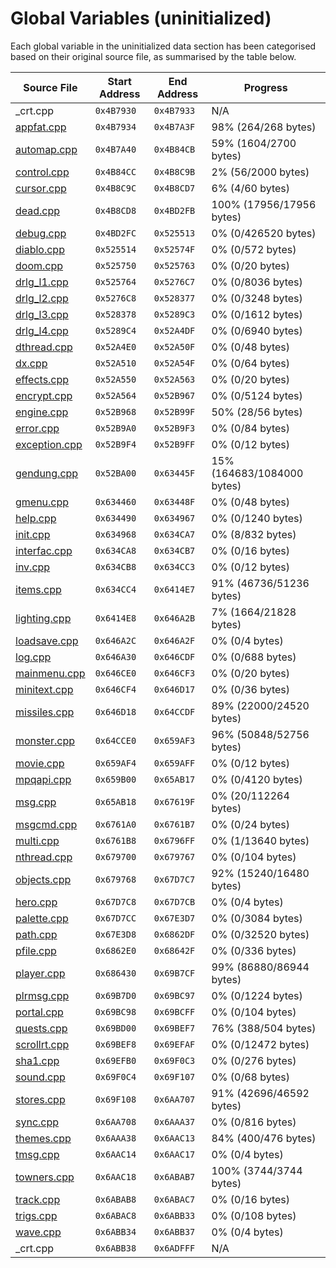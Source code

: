 # Global Variables (uninitialized)

Each global variable in the uninitialized data section has been categorised based on their original source file, as summarised by the table below.

| Source File                     | Start Address | End Address | Progress                     |
|---------------------------------|---------------|-------------|------------------------------|
| _crt.cpp                        | `0x4B7930`    | `0x4B7933`  | N/A                          |
| [appfat.cpp](appfat.md)         | `0x4B7934`    | `0x4B7A3F`  | 98% (264/268 bytes)          |
| [automap.cpp](automap.md)       | `0x4B7A40`    | `0x4B84CB`  | 59% (1604/2700 bytes)        |
| [control.cpp](control.md)       | `0x4B84CC`    | `0x4B8C9B`  | 2% (56/2000 bytes)           |
| [cursor.cpp](cursor.md)         | `0x4B8C9C`    | `0x4B8CD7`  | 6% (4/60 bytes)              |
| [dead.cpp](dead.md)             | `0x4B8CD8`    | `0x4BD2FB`  | 100% (17956/17956 bytes)     |
| [debug.cpp](debug.md)           | `0x4BD2FC`    | `0x525513`  | 0% (0/426520 bytes)          |
| [diablo.cpp](diablo.md)         | `0x525514`    | `0x52574F`  | 0% (0/572 bytes)             |
| [doom.cpp](doom.md)             | `0x525750`    | `0x525763`  | 0% (0/20 bytes)              |
| [drlg_l1.cpp](drlg_l1.md)       | `0x525764`    | `0x5276C7`  | 0% (0/8036 bytes)            |
| [drlg_l2.cpp](drlg_l2.md)       | `0x5276C8`    | `0x528377`  | 0% (0/3248 bytes)            |
| [drlg_l3.cpp](drlg_l3.md)       | `0x528378`    | `0x5289C3`  | 0% (0/1612 bytes)            |
| [drlg_l4.cpp](drlg_l4.md)       | `0x5289C4`    | `0x52A4DF`  | 0% (0/6940 bytes)            |
| [dthread.cpp](dthread.md)       | `0x52A4E0`    | `0x52A50F`  | 0% (0/48 bytes)              |
| [dx.cpp](dx.md)                 | `0x52A510`    | `0x52A54F`  | 0% (0/64 bytes)              |
| [effects.cpp](effects.md)       | `0x52A550`    | `0x52A563`  | 0% (0/20 bytes)              |
| [encrypt.cpp](encrypt.md)       | `0x52A564`    | `0x52B967`  | 0% (0/5124 bytes)            |
| [engine.cpp](engine.md)         | `0x52B968`    | `0x52B99F`  | 50% (28/56 bytes)            |
| [error.cpp](error.md)           | `0x52B9A0`    | `0x52B9F3`  | 0% (0/84 bytes)              |
| [exception.cpp](exception.md)   | `0x52B9F4`    | `0x52B9FF`  | 0% (0/12 bytes)              |
| [gendung.cpp](gendung.md)       | `0x52BA00`    | `0x63445F`  | 15% (164683/1084000 bytes)   |
| [gmenu.cpp](gmenu.md)           | `0x634460`    | `0x63448F`  | 0% (0/48 bytes)              |
| [help.cpp](help.md)             | `0x634490`    | `0x634967`  | 0% (0/1240 bytes)            |
| [init.cpp](init.md)             | `0x634968`    | `0x634CA7`  | 0% (8/832 bytes)             |
| [interfac.cpp](interfac.md)     | `0x634CA8`    | `0x634CB7`  | 0% (0/16 bytes)              |
| [inv.cpp](inv.md)               | `0x634CB8`    | `0x634CC3`  | 0% (0/12 bytes)              |
| [items.cpp](items.md)           | `0x634CC4`    | `0x6414E7`  | 91% (46736/51236 bytes)      |
| [lighting.cpp](lighting.md)     | `0x6414E8`    | `0x646A2B`  | 7% (1664/21828 bytes)        |
| [loadsave.cpp](loadsave.md)     | `0x646A2C`    | `0x646A2F`  | 0% (0/4 bytes)               |
| [log.cpp](log.md)               | `0x646A30`    | `0x646CDF`  | 0% (0/688 bytes)             |
| [mainmenu.cpp](mainmenu.md)     | `0x646CE0`    | `0x646CF3`  | 0% (0/20 bytes)              |
| [minitext.cpp](minitext.md)     | `0x646CF4`    | `0x646D17`  | 0% (0/36 bytes)              |
| [missiles.cpp](missiles.md)     | `0x646D18`    | `0x64CCDF`  | 89% (22000/24520 bytes)      |
| [monster.cpp](monster.md)       | `0x64CCE0`    | `0x659AF3`  | 96% (50848/52756 bytes)      |
| [movie.cpp](movie.md)           | `0x659AF4`    | `0x659AFF`  | 0% (0/12 bytes)              |
| [mpqapi.cpp](mpqapi.md)         | `0x659B00`    | `0x65AB17`  | 0% (0/4120 bytes)            |
| [msg.cpp](msg.md)               | `0x65AB18`    | `0x67619F`  | 0% (20/112264 bytes)         |
| [msgcmd.cpp](msgcmd.md)         | `0x6761A0`    | `0x6761B7`  | 0% (0/24 bytes)              |
| [multi.cpp](multi.md)           | `0x6761B8`    | `0x6796FF`  | 0% (1/13640 bytes)           |
| [nthread.cpp](nthread.md)       | `0x679700`    | `0x679767`  | 0% (0/104 bytes)             |
| [objects.cpp](objects.md)       | `0x679768`    | `0x67D7C7`  | 92% (15240/16480 bytes)      |
| [hero.cpp](hero.md)             | `0x67D7C8`    | `0x67D7CB`  | 0% (0/4 bytes)               |
| [palette.cpp](palette.md)       | `0x67D7CC`    | `0x67E3D7`  | 0% (0/3084 bytes)            |
| [path.cpp](path.md)             | `0x67E3D8`    | `0x6862DF`  | 0% (0/32520 bytes)           |
| [pfile.cpp](pfile.md)           | `0x6862E0`    | `0x68642F`  | 0% (0/336 bytes)             |
| [player.cpp](player.md)         | `0x686430`    | `0x69B7CF`  | 99% (86880/86944 bytes)      |
| [plrmsg.cpp](plrmsg.md)         | `0x69B7D0`    | `0x69BC97`  | 0% (0/1224 bytes)            |
| [portal.cpp](portal.md)         | `0x69BC98`    | `0x69BCFF`  | 0% (0/104 bytes)             |
| [quests.cpp](quests.md)         | `0x69BD00`    | `0x69BEF7`  | 76% (388/504 bytes)          |
| [scrollrt.cpp](scrollrt.md)     | `0x69BEF8`    | `0x69EFAF`  | 0% (0/12472 bytes)           |
| [sha1.cpp](sha1.md)             | `0x69EFB0`    | `0x69F0C3`  | 0% (0/276 bytes)             |
| [sound.cpp](sound.md)           | `0x69F0C4`    | `0x69F107`  | 0% (0/68 bytes)              |
| [stores.cpp](stores.md)         | `0x69F108`    | `0x6AA707`  | 91% (42696/46592 bytes)      |
| [sync.cpp](sync.md)             | `0x6AA708`    | `0x6AAA37`  | 0% (0/816 bytes)             |
| [themes.cpp](themes.md)         | `0x6AAA38`    | `0x6AAC13`  | 84% (400/476 bytes)          |
| [tmsg.cpp](tmsg.md)             | `0x6AAC14`    | `0x6AAC17`  | 0% (0/4 bytes)               |
| [towners.cpp](towners.md)       | `0x6AAC18`    | `0x6ABAB7`  | 100% (3744/3744 bytes)       |
| [track.cpp](track.md)           | `0x6ABAB8`    | `0x6ABAC7`  | 0% (0/16 bytes)              |
| [trigs.cpp](trigs.md)           | `0x6ABAC8`    | `0x6ABB33`  | 0% (0/108 bytes)             |
| [wave.cpp](wave.md)             | `0x6ABB34`    | `0x6ABB37`  | 0% (0/4 bytes)               |
| _crt.cpp                        | `0x6ABB38`    | `0x6ADFFF`  | N/A                          |
